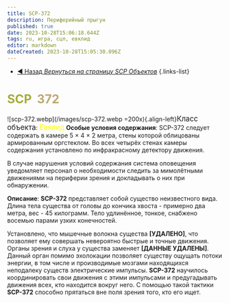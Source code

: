 ```yaml
---
title: SCP-372
description: Периферийный прыгун
published: true
date: 2023-10-28T15:06:18.644Z
tags: ru, игра, сцп, евклид
editor: markdown
dateCreated: 2023-10-28T15:05:30.096Z
---
```


- [:arrow_backward: Назад *Вернуться на страницу SCP Объектов*](/ru/game/scps)
{.links-list}

# <font color="#a6ad3e">SCP</font><font color="white">-</font><font color="#bea872">372</font>
![scp-372.webp](/images/scp-372.webp =200x){.align-left}<big>Класс объекта</big>: <font color="#fefe00"><big>Евклид</big></font>
**Особые условия содержания**: SCP-372 следует содержать в камере 5 × 4 × 2 метра, стены которой облицованы армированным оргстеклом. Во всех четырёх стенах камеры содержания установлено по инфракрасному детектору движения.

В случае нарушения условий содержания система оповещения уведомляет персонал о необходимости следить за мимолётными движениями на периферии зрения и докладывать о них при обнаружении.

**Описание**: **SCP-372** представляет собой существо неизвестного вида. Длина тела существа от головы до кончика хвоста - примерно два метра, вес - 45 килограмм. Тело удлинённое, тонкое, снабжено восемью парами узких конечностей.

Установлено, что мышечные волокна существа **[УДАЛЕНО]**, что позволяет ему совершать невероятно быстрые и точные движения. Органы зрения и слуха у существа заменяет **[ДАННЫЕ УДАЛЕНЫ]**.  Данный орган помимо эхолокации позволяет существу ощущать потоки энергии, в том числе и производимые мозгами находящихся неподалеку существ электрические импульсы. **SCP-372** научилось координировать свои движения с этими импульсами и предугадывать движения всех, кто находится вокруг него. С помощью такой тактики **SCP-372** способно прятаться вне поля зрения того, кто его ищет.